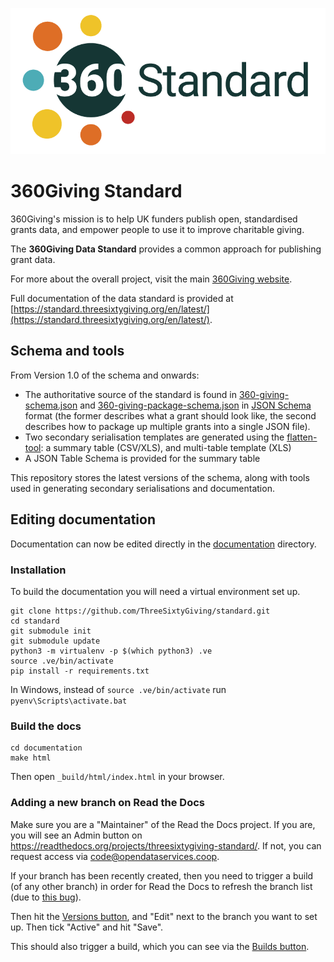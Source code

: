 ![360Giving Logo](./360standard-color.png)

360Giving Standard
========

360Giving's mission is to help UK funders publish open, standardised grants data, and empower people to use it to improve charitable giving.

The **360Giving Data Standard** provides a common approach for publishing grant data.

For more about the overall project, visit the main [360Giving website](https://threesixtygiving.org/).

Full documentation of the data standard is provided at [https://standard.threesixtygiving.org/en/latest/](https://standard.threesixtygiving.org/en/latest/).

## Schema and tools

From Version 1.0 of the schema and onwards:

* The authoritative source of the standard is found in [360-giving-schema.json](schema/360-giving-schema.json) and [360-giving-package-schema.json](schema/360-giving-package-schema.sjon) in [JSON Schema](http://json-schema.org/) format (the former describes what a grant should look like, the second describes how to package up multiple grants into a single JSON file).
* Two secondary serialisation templates are generated using the [flatten-tool](https://github.com/opendataservices/flatten-tool): a summary table (CSV/XLS), and multi-table template (XLS)
* A JSON Table Schema is provided for the summary table

This repository stores the latest versions of the schema, along with tools used in generating secondary serialisations and documentation.

## Editing documentation

Documentation can now be edited directly in the [documentation](documentation) directory.

### Installation

To build the documentation you will need a virtual environment set up.

```
git clone https://github.com/ThreeSixtyGiving/standard.git
cd standard
git submodule init
git submodule update
python3 -m virtualenv -p $(which python3) .ve
source .ve/bin/activate
pip install -r requirements.txt
```
In Windows, instead of `source .ve/bin/activate` run `pyenv\Scripts\activate.bat`

### Build the docs

```
cd documentation
make html
```

Then open `_build/html/index.html` in your browser.

### Adding a new branch on Read the Docs

Make sure you are a "Maintainer" of the Read the Docs project. If you are, you will see an Admin button on https://readthedocs.org/projects/threesixtygiving-standard/. If not, you can request access via code@opendataservices.coop.

If your branch has been recently created, then you need to trigger a build (of any other branch) in order for Read the Docs to refresh the branch list (due to [this bug](https://github.com/rtfd/readthedocs.org/issues/337#issuecomment-13445779)).

Then hit the [Versions button](https://readthedocs.org/projects/threesixtygiving-standard/builds/), and "Edit" next to the branch you want to set up. Then tick "Active" and hit "Save".

This should also trigger a build, which you can see via the [Builds button](https://readthedocs.org/projects/threesixtygiving-standard/builds/).
